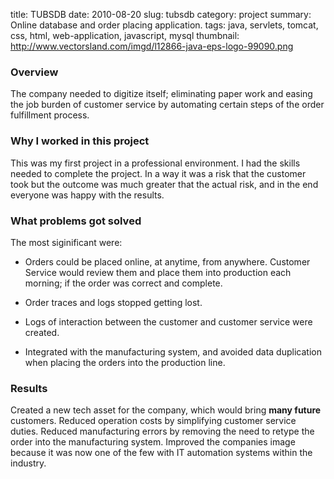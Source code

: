 title: TUBSDB
date: 2010-08-20
slug: tubsdb
category: project
summary: Online database and order placing application.
tags: java, servlets, tomcat, css, html, web-application, javascript, mysql
thumbnail: http://www.vectorsland.com/imgd/l12866-java-eps-logo-99090.png

### Overview

The company needed to digitize itself; eliminating paper work and easing the job 
burden of customer service by automating certain steps of the order fulfillment 
process.

### Why I worked in this project
This was my first project in a professional environment. I had the skills needed to complete the project.
In a way it was a risk that the customer took but the outcome was much greater that the actual risk, and 
in the end everyone was happy with the results.

### What problems got solved

The most siginificant were:

 * Orders could be placed online, at anytime, from anywhere. Customer Service would review them 
   and place them into production each morning; if the order was correct and complete.

 * Order traces and logs stopped getting lost.

 * Logs of interaction between the customer and customer service were created.

 * Integrated with the manufacturing system, and avoided data duplication when placing the orders
   into the production line.

### Results

Created a new tech asset for the company, which would bring **many future** customers. Reduced operation costs
by simplifying customer service duties. Reduced manufacturing errors by removing the need to retype the order 
into the manufacturing system. Improved the companies image because it was now one of the few with IT automation
systems within the industry.
